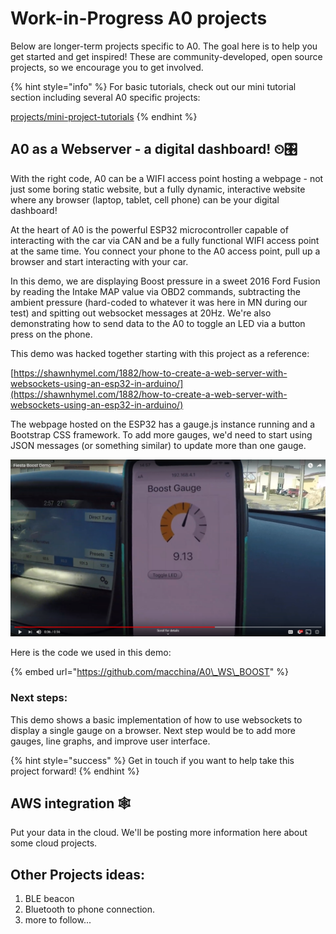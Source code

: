 # Work-in-Progress A0 projects

Below are longer-term projects specific to A0. The goal here is to help you get started and get inspired! These are community-developed, open source projects, so we encourage you to get involved.

{% hint style="info" %}
For basic tutorials, check out our mini tutorial section including several A0 specific projects:

[projects/mini-project-tutorials](../mini-project-tutorials/)
{% endhint %}

## A0 as a Webserver - a digital dashboard! ⏲🎛

With the right code, A0 can be a WIFI access point hosting a webpage - not just some boring static website, but a fully dynamic, interactive website where any browser \(laptop, tablet, cell phone\) can be your digital dashboard!

At the heart of A0 is the powerful ESP32 microcontroller capable of interacting with the car via CAN and be a fully functional WIFI access point at the same time. You connect your phone to the A0 access point, pull up a browser and start interacting with your car. 

In this demo, we are displaying Boost pressure in a sweet 2016 Ford Fusion by reading the Intake MAP value via OBD2 commands, subtracting the ambient pressure \(hard-coded to whatever it was here in MN during our test\) and spitting out websocket messages at 20Hz. We're also demonstrating how to send data to the A0 to toggle an LED via a button press on the phone.

This demo was hacked together starting with this project as a reference:

[https://shawnhymel.com/1882/how-to-create-a-web-server-with-websockets-using-an-esp32-in-arduino/](https://shawnhymel.com/1882/how-to-create-a-web-server-with-websockets-using-an-esp32-in-arduino/)

The webpage hosted on the ESP32 has a gauge.js instance running and a Bootstrap CSS framework. To add more gauges, we'd need to start using JSON messages \(or something similar\) to update more than one gauge. 

![](../../.gitbook/assets/boost-gauge.png)

Here is the code we used in this demo: 

{% embed url="https://github.com/macchina/A0\_WS\_BOOST" %}

### Next steps:

This demo shows a basic implementation of how to use websockets to display a single gauge on a browser.  Next step would be to add more gauges, line graphs, and improve user interface.

{% hint style="success" %}
Get in touch if you want to help take this project forward!
{% endhint %}

## AWS integration 🕸 

Put your data in the cloud. We'll be posting more information here about some cloud projects. 

## Other Projects ideas:

1. BLE beacon 
2. Bluetooth to phone connection. 
3. more to follow...



